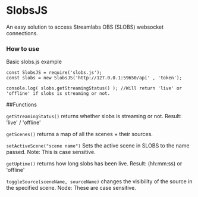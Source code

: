 # SlobsJS
An easy solution to access Streamlabs OBS (SLOBS) websocket connections.

### How to use
Basic slobs.js example
```
const SlobsJS = require('slobs.js');
const slobs = new SlobsJS('http://127.0.0.1:59650/api' , 'token');

console.log( slobs.getStreamingStatus() ); //Will return 'live' or 'offline' if slobs is streaming or not.
```

##Functions

``getStreamingStatus()`` returns whether slobs is streaming or not. Result: 'live' / 'offline'

``getScenes()`` returns a map of all the scenes + their sources.

``setActiveScene("scene name")`` Sets the active scene in SLOBS to the name passed. Note: This is case sensitive.

``getUptime()`` returns how long slobs has been live. Result: (hh:mm:ss) or 'offline'

``toggleSource(sceneName, sourceName)`` changes the visibility of the source in the specified scene. Node: These are case sensitive.

